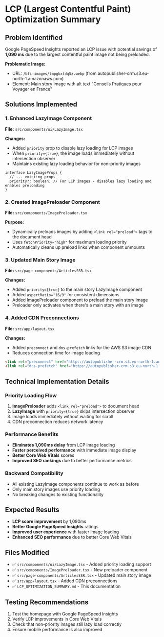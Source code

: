 # LCP (Largest Contentful Paint) Optimization Summary

## Problem Identified
Google PageSpeed Insights reported an LCP issue with potential savings of **1,090 ms** due to the largest contentful paint image not being preloaded.

**Problematic Image:**
- URL: `/bfi-images/tmpgbxtdq5z.webp` (from autopublisher-crm.s3.eu-north-1.amazonaws.com)
- Element: Main story image with alt text "Conseils Pratiques pour Voyager en France"

## Solutions Implemented

### 1. Enhanced LazyImage Component
**File:** `src/components/ui/LazyImage.tsx`

**Changes:**
- Added `priority` prop to disable lazy loading for LCP images
- When `priority={true}`, the image loads immediately without intersection observer
- Maintains existing lazy loading behavior for non-priority images

```tsx
interface LazyImageProps {
  // ... existing props
  priority?: boolean; // For LCP images - disables lazy loading and enables preloading
}
```

### 2. Created ImagePreloader Component
**File:** `src/components/ImagePreloader.tsx`

**Purpose:**
- Dynamically preloads images by adding `<link rel="preload">` tags to the document head
- Uses `fetchPriority="high"` for maximum loading priority
- Automatically cleans up preload links when component unmounts

### 3. Updated Main Story Image
**File:** `src/page-components/ArticlesSSR.tsx`

**Changes:**
- Added `priority={true}` to the main story LazyImage component
- Added `aspectRatio="16/9"` for consistent dimensions
- Added ImagePreloader component to preload the main story image
- Preloader only activates when there's a main story with an image

### 4. Added CDN Preconnections
**File:** `src/app/layout.tsx`

**Changes:**
- Added `preconnect` and `dns-prefetch` links for the AWS S3 image CDN
- Reduces connection time for image loading

```html
<link rel="preconnect" href="https://autopublisher-crm.s3.eu-north-1.amazonaws.com" />
<link rel="dns-prefetch" href="https://autopublisher-crm.s3.eu-north-1.amazonaws.com" />
```

## Technical Implementation Details

### Priority Loading Flow
1. **ImagePreloader** adds `<link rel="preload">` to document head
2. **LazyImage** with `priority={true}` skips intersection observer
3. Image loads immediately without waiting for scroll
4. CDN preconnection reduces network latency

### Performance Benefits
- **Eliminates 1,090ms delay** from LCP image loading
- **Faster perceived performance** with immediate image display
- **Better Core Web Vitals** scores
- **Improved SEO rankings** due to better performance metrics

### Backward Compatibility
- All existing LazyImage components continue to work as before
- Only main story images use priority loading
- No breaking changes to existing functionality

## Expected Results
- **LCP score improvement** by 1,090ms
- **Better Google PageSpeed Insights** ratings
- **Improved user experience** with faster image loading
- **Enhanced SEO performance** due to better Core Web Vitals

## Files Modified
- ✅ `src/components/ui/LazyImage.tsx` - Added priority loading support
- ✅ `src/components/ImagePreloader.tsx` - New preloader component
- ✅ `src/page-components/ArticlesSSR.tsx` - Updated main story image
- ✅ `src/app/layout.tsx` - Added CDN preconnections
- ✅ `LCP_OPTIMIZATION_SUMMARY.md` - This documentation

## Testing Recommendations
1. Test the homepage with Google PageSpeed Insights
2. Verify LCP improvements in Core Web Vitals
3. Check that non-priority images still lazy load correctly
4. Ensure mobile performance is also improved 